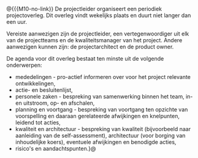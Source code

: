 @{{{M10-no-link}}
De projectleider organiseert een periodiek projectoverleg. Dit overleg vindt wekelijks plaats en duurt niet langer dan een uur.

Vereiste aanwezigen zijn de projectleider, een vertegenwoordiger uit elk van de projectteams en de kwaliteitsmanager van het project. Andere aanwezigen kunnen zijn: de projectarchitect en de product owner.

De agenda voor dit overleg bestaat ten minste uit de volgende onderwerpen:

- mededelingen - pro-actief informeren over voor het project relevante ontwikkelingen,
- actie- en besluitenlijst,
- personele zaken - bespreking van samenwerking binnen het team, in- en uitstroom, op- en afschalen,
- planning en voortgang - bespreking van voortgang ten opzichte van voorspelling en daaraan gerelateerde afwijkingen en knelpunten, leidend tot acties,
- kwaliteit en architectuur - bespreking van kwaliteit (bijvoorbeeld naar aanleiding van de self-assessment), architectuur (voor borging van inhoudelijke koers), eventuele afwijkingen en benodigde acties,
- risico's en aandachtspunten.}@
